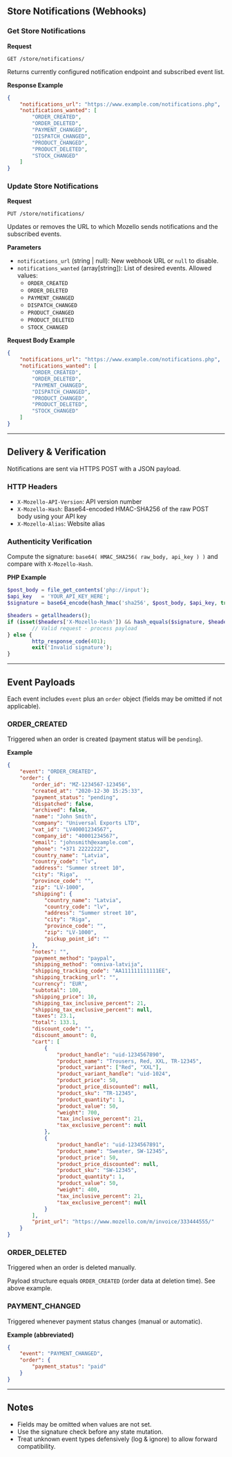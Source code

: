 ## Store Notifications (Webhooks)

### Get Store Notifications
**Request**

`GET /store/notifications/`

Returns currently configured notification endpoint and subscribed event list.

**Response Example**

```json
{
    "notifications_url": "https://www.example.com/notifications.php",
    "notifications_wanted": [
        "ORDER_CREATED",
        "ORDER_DELETED",
        "PAYMENT_CHANGED",
        "DISPATCH_CHANGED",
        "PRODUCT_CHANGED",
        "PRODUCT_DELETED",
        "STOCK_CHANGED"
    ]
}
```

### Update Store Notifications
**Request**

`PUT /store/notifications/`

Updates or removes the URL to which Mozello sends notifications and the subscribed events.

**Parameters**

- `notifications_url` (string | null): New webhook URL or `null` to disable.
- `notifications_wanted` (array[string]): List of desired events. Allowed values:
    - `ORDER_CREATED`
    - `ORDER_DELETED`
    - `PAYMENT_CHANGED`
    - `DISPATCH_CHANGED`
    - `PRODUCT_CHANGED`
    - `PRODUCT_DELETED`
    - `STOCK_CHANGED`

**Request Body Example**

```json
{
    "notifications_url": "https://www.example.com/notifications.php",
    "notifications_wanted": [
        "ORDER_CREATED",
        "ORDER_DELETED",
        "PAYMENT_CHANGED",
        "DISPATCH_CHANGED",
        "PRODUCT_CHANGED",
        "PRODUCT_DELETED",
        "STOCK_CHANGED"
    ]
}
```

---

## Delivery & Verification

Notifications are sent via HTTPS POST with a JSON payload.

### HTTP Headers

- `X-Mozello-API-Version`: API version number
- `X-Mozello-Hash`: Base64-encoded HMAC-SHA256 of the raw POST body using your API key
- `X-Mozello-Alias`: Website alias

### Authenticity Verification

Compute the signature: `base64( HMAC_SHA256( raw_body, api_key ) )` and compare with `X-Mozello-Hash`.

**PHP Example**

```php
$post_body = file_get_contents('php://input');
$api_key   = 'YOUR_API_KEY_HERE';
$signature = base64_encode(hash_hmac('sha256', $post_body, $api_key, true));

$headers = getallheaders();
if (isset($headers['X-Mozello-Hash']) && hash_equals($signature, $headers['X-Mozello-Hash'])) {
        // Valid request - process payload
} else {
        http_response_code(401);
        exit('Invalid signature');
}
```

---

## Event Payloads
Each event includes `event` plus an `order` object (fields may be omitted if not applicable).

### ORDER_CREATED
Triggered when an order is created (payment status will be `pending`).

**Example**

```json
{
    "event": "ORDER_CREATED",
    "order": {
        "order_id": "MZ-1234567-123456",
        "created_at": "2020-12-30 15:25:33",
        "payment_status": "pending",
        "dispatched": false,
        "archived": false,
        "name": "John Smith",
        "company": "Universal Exports LTD",
        "vat_id": "LV40001234567",
        "company_id": "40001234567",
        "email": "johnsmith@example.com",
        "phone": "+371 22222222",
        "country_name": "Latvia",
        "country_code": "lv",
        "address": "Summer street 10",
        "city": "Riga",
        "province_code": "",
        "zip": "LV-1000",
        "shipping": {
            "country_name": "Latvia",
            "country_code": "lv",
            "address": "Summer street 10",
            "city": "Riga",
            "province_code": "",
            "zip": "LV-1000",
            "pickup_point_id": ""
        },
        "notes": "",
        "payment_method": "paypal",
        "shipping_method": "omniva-latvija",
        "shipping_tracking_code": "AA111111111111EE",
        "shipping_tracking_url": "",
        "currency": "EUR",
        "subtotal": 100,
        "shipping_price": 10,
        "shipping_tax_inclusive_percent": 21,
        "shipping_tax_exclusive_percent": null,
        "taxes": 23.1,
        "total": 133.1,
        "discount_code": "",
        "discount_amount": 0,
        "cart": [
            {
                "product_handle": "uid-1234567890",
                "product_name": "Trousers, Red, XXL, TR-12345",
                "product_variant": ["Red", "XXL"],
                "product_variant_handle": "uid-1024",
                "product_price": 50,
                "product_price_discounted": null,
                "product_sku": "TR-12345",
                "product_quantity": 1,
                "product_value": 50,
                "weight": 700,
                "tax_inclusive_percent": 21,
                "tax_exclusive_percent": null
            },
            {
                "product_handle": "uid-1234567891",
                "product_name": "Sweater, SW-12345",
                "product_price": 50,
                "product_price_discounted": null,
                "product_sku": "SW-12345",
                "product_quantity": 1,
                "product_value": 50,
                "weight": 400,
                "tax_inclusive_percent": 21,
                "tax_exclusive_percent": null
            }
        ],
        "print_url": "https://www.mozello.com/m/invoice/333444555/"
    }
}
```

### ORDER_DELETED
Triggered when an order is deleted manually.

Payload structure equals `ORDER_CREATED` (order data at deletion time). See above example.

### PAYMENT_CHANGED
Triggered whenever payment status changes (manual or automatic).

**Example (abbreviated)**

```json
{
    "event": "PAYMENT_CHANGED",
    "order": {
        "payment_status": "paid"
    }
}
```

---

## Notes
- Fields may be omitted when values are not set.
- Use the signature check before any state mutation.
- Treat unknown event types defensively (log & ignore) to allow forward compatibility.
